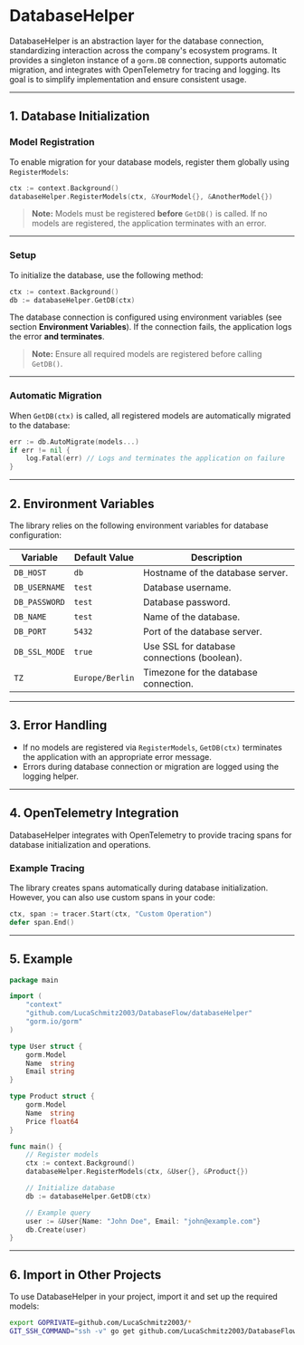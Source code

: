 # DatabaseHelper

DatabaseHelper is an abstraction layer for the database connection, standardizing interaction across the company's ecosystem programs. It provides a singleton instance of a `gorm.DB` connection, supports automatic migration, and integrates with OpenTelemetry for tracing and logging. Its goal is to simplify implementation and ensure consistent usage.

---

## 1. Database Initialization

### Model Registration
To enable migration for your database models, register them globally using `RegisterModels`:
```go
ctx := context.Background()
databaseHelper.RegisterModels(ctx, &YourModel{}, &AnotherModel{})
```

> **Note:** Models must be registered **before** `GetDB()` is called. If no models are registered, the application terminates with an error.

---

### Setup

To initialize the database, use the following method:
```go
ctx := context.Background()
db := databaseHelper.GetDB(ctx)
```

The database connection is configured using environment variables (see section **Environment Variables**). If the connection fails, the application logs the error **and terminates**.

> **Note:** Ensure all required models are registered before calling `GetDB()`.

---

### Automatic Migration
When `GetDB(ctx)` is called, all registered models are automatically migrated to the database:
```go
err := db.AutoMigrate(models...)
if err != nil {
    log.Fatal(err) // Logs and terminates the application on failure
}
```

---

## 2. Environment Variables
The library relies on the following environment variables for database configuration:

| Variable         | Default Value   | Description                                    |
|-------------------|-----------------|------------------------------------------------|
| `DB_HOST`        | `db`            | Hostname of the database server.               |
| `DB_USERNAME`    | `test`          | Database username.                             |
| `DB_PASSWORD`    | `test`          | Database password.                             |
| `DB_NAME`        | `test`          | Name of the database.                          |
| `DB_PORT`        | `5432`          | Port of the database server.                   |
| `DB_SSL_MODE`    | `true`          | Use SSL for database connections (boolean).    |
| `TZ`             | `Europe/Berlin` | Timezone for the database connection.          |

---

## 3. Error Handling
- If no models are registered via `RegisterModels`, `GetDB(ctx)` terminates the application with an appropriate error message.
- Errors during database connection or migration are logged using the logging helper.

---

## 4. OpenTelemetry Integration
DatabaseHelper integrates with OpenTelemetry to provide tracing spans for database initialization and operations.

### Example Tracing
The library creates spans automatically during database initialization. However, you can also use custom spans in your code:
```go
ctx, span := tracer.Start(ctx, "Custom Operation")
defer span.End()
```

---

## 5. Example
```go
package main

import (
	"context"
	"github.com/LucaSchmitz2003/DatabaseFlow/databaseHelper"
	"gorm.io/gorm"
)

type User struct {
	gorm.Model
	Name  string
	Email string
}

type Product struct {
	gorm.Model
	Name  string
	Price float64
}

func main() {
	// Register models
	ctx := context.Background()
	databaseHelper.RegisterModels(ctx, &User{}, &Product{})

	// Initialize database
	db := databaseHelper.GetDB(ctx)

	// Example query
	user := &User{Name: "John Doe", Email: "john@example.com"}
	db.Create(user)
}
```

---

## 6. Import in Other Projects
To use DatabaseHelper in your project, import it and set up the required models:
```bash
export GOPRIVATE=github.com/LucaSchmitz2003/*
GIT_SSH_COMMAND="ssh -v" go get github.com/LucaSchmitz2003/DatabaseFlow@main
```
